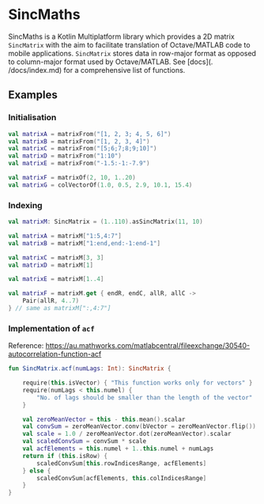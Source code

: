 # SincMaths

SincMaths is a Kotlin Multiplatform library which provides a 2D matrix `SincMatrix` with the aim to 
facilitate translation of Octave/MATLAB code to mobile applications. `SincMatrix` stores data 
in row-major format as opposed to column-major format used by Octave/MATLAB. See [docs](.
/docs/index.md) for a comprehensive list of functions.

## Examples

### Initialisation

```kotlin
val matrixA = matrixFrom("[1, 2, 3; 4, 5, 6]")
val matrixB = matrixFrom("[1, 2, 3, 4]")
val matrixC = matrixFrom("[5;6;7;8;9;10]")
val matrixD = matrixFrom("1:10")
val matrixE = matrixFrom("-1.5:-1:-7.9")

val matrixF = matrixOf(2, 10, 1..20)
val matrixG = colVectorOf(1.0, 0.5, 2.9, 10.1, 15.4)
```

### Indexing

```kotlin
val matrixM: SincMatrix = (1..110).asSincMatrix(11, 10)

val matrixA = matrixM["1:5,4:7"]
val matrixB = matrixM["1:end,end:-1:end-1"]

val matrixC = matrixM[3, 3]
val matrixD = matrixM[1]

val matrixE = matrixM[1..4]

val matrixF = matrixM.get { endR, endC, allR, allC ->
    Pair(allR, 4..7)
} // same as matrixM[":,4:7"]
```

### Implementation of `acf`

Reference: https://au.mathworks.com/matlabcentral/fileexchange/30540-autocorrelation-function-acf

```kotlin
fun SincMatrix.acf(numLags: Int): SincMatrix {

    require(this.isVector) { "This function works only for vectors" }
    require(numLags < this.numel) {
        "No. of lags should be smaller than the length of the vector"
    }

    val zeroMeanVector = this - this.mean().scalar
    val convSum = zeroMeanVector.conv(bVector = zeroMeanVector.flip())
    val scale = 1.0 / zeroMeanVector.dot(zeroMeanVector).scalar
    val scaledConvSum = convSum * scale
    val acfElements = this.numel + 1..this.numel + numLags
    return if (this.isRow) {
        scaledConvSum[this.rowIndicesRange, acfElements]
    } else {
        scaledConvSum[acfElements, this.colIndicesRange]
    }
}
```